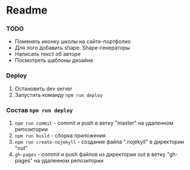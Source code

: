 # Readme

### TODO
- Поменять иконку школы на сайте-портфолио
- Для лого добавить shape. Shape-генераторы
- Написать текст об авторе
- Посмотреть шаблоны дизайна

### Deploy
1. Остановить dev server
2. Запустить команду `npm run deploy`

### Состав `npm run deploy`
1. `npm run commit` - commit и push в ветку "master" на удаленном репозитории
2. `npm run build` - сборка приложения
3. `npm run create-nojekyll` - создание файла ".nojekyll" в директории "out"
4. `gh-pages` - commit и push файлов из директории out в ветку "gh-pages" на удаленном репозитории
